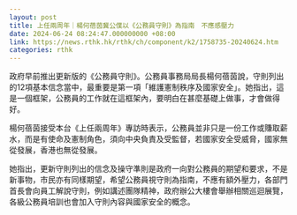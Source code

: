 ```yaml
---
layout: post
title: 上任兩周年｜楊何蓓茵冀公僕以《公務員守則》為指南　不應感壓力
date: 2024-06-24 08:24:47.000000000 +08:00
link: https://news.rthk.hk/rthk/ch/component/k2/1758735-20240624.htm
categories: rthk
---
```


政府早前推出更新版的《公務員守則》。公務員事務局局長楊何蓓茵說，守則列出的12項基本信念當中，最重要是第一項「維護憲制秩序及國家安全」。她指出，這是一個框架，公務員的工作就在這框架內，要明白在甚麼基礎上做事，才會做得好。

楊何蓓茵接受本台《上任兩周年》專訪時表示，公務員並非只是一份工作或賺取薪水，而是有使命及憲制角色，須向中央負責及受監督，若國家安全受威脅，國家無從發展，香港也無從發展。

她指出，更新守則列出的信念及操守準則是政府一向對公務員的期望和要求，不是新事物，市民亦有同樣期望，希望公務員視守則為指南，不應有額外壓力，各部門首長會向員工解說守則，例如講述團隊精神，政府辦公大樓會舉辦相關巡迴展覽，各級公務員培訓也會加入守則內容與國家安全的概念。
